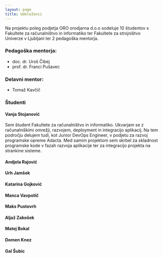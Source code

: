 ```yaml
---
layout: page
title: Udeleženci
---
```


<p class="message">
  Na projektu poleg podjetja ORO orodjarna d.o.o sodeluje 10 študentov s Fakultete za računalništvo in informatiko ter Fakultete za strojništvo Univerze v Ljubljani ter 2 pedagoška mentorja.
</p>


### Pedagoška mentorja: 
* doc. dr. Uroš Čibej
* prof. dr. Franci Pušavec

### Delavni mentor:
* Tomaž Kavčič

### Študenti

#### Vanja Stojanović

Sem študent Fakultete za računalništvo in informatiko. Ukvarjam se z računalniškimi omrežji, razvojem, deployment in integracijo aplikacij. Na tem področju delujem tudi, kot Junior DevOps Engineer, v podjetu za razvoj programske opreme Adacta. Med samim projektom sem skrbel za skladnost programske kode v fazah razvoja aplikacije ter za integracijo projekta na strankine sisteme.

#### Andjela Rajović

#### Urh Jamšek

#### Katarina Gojković

#### Manca Vavpotič

#### Maks Pustovrh

#### Aljaž Zakošek

#### Matej Bokal

#### Domen Knez

#### Gal Šubic








